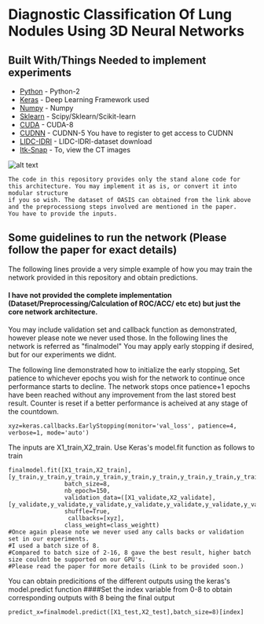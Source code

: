 # Diagnostic Classification Of Lung Nodules Using 3D Neural Networks


## Built With/Things Needed to implement experiments

* [Python](https://www.python.org/downloads/) - Python-2 
* [Keras](http://www.keras.io) - Deep Learning Framework used
* [Numpy](http://www.numpy.org/) - Numpy
* [Sklearn](http://scikit-learn.org/stable/install.html) - Scipy/Sklearn/Scikit-learn
* [CUDA](https://developer.nvidia.com/cuda-80-ga2-download-archive) - CUDA-8
* [CUDNN](https://developer.nvidia.com/rdp/assets/cudnn_library-pdf-5prod) - CUDNN-5 You have to register to get access to CUDNN
* [LIDC-IDRI](https://wiki.cancerimagingarchive.net/display/Public/LIDC-IDRI) - LIDC-IDRI-dataset download
* [Itk-Snap](http://www.itksnap.org/pmwiki/pmwiki.php?n=Downloads.SNAP3) - To, view the CT images 





![alt text](https://github.com/raun1/LIDC_2018_LUNG_CLASSIFICATION/blob/master/images/architecture.PNG)
```
The code in this repository provides only the stand alone code for this architecture. You may implement it as is, or convert it into modular structure
if you so wish. The dataset of OASIS can obtained from the link above and the preprocessiong steps involved are mentioned in the paper. 
You have to provide the inputs.
```
## Some guidelines to run the network (Please follow the paper for exact details)
The following lines provide a very simple example of how you may train the network provided in this repository and obtain predictions.
#### I have not provided the complete implementation (Dataset/Preprocessing/Calculation of ROC/ACC/ etc etc) but just the core network architecture.
You may include validation set and callback function as demonstrated, however 
please note we never used those. In the following lines the network is referred as "finalmodel"
You may apply early stopping if desired, but for our experiments we didnt.

The following line demonstrated how to initialize the early stopping, Set patience to whichever epochs you wish for the network to continue once performance starts to decline. The network stops once patience+1 epochs have been reached without any improvement from the last stored best result. Counter is reset if a better performance is acheived at any stage of the countdown.
```
xyz=keras.callbacks.EarlyStopping(monitor='val_loss', patience=4, verbose=1, mode='auto') 
```

The inputs are X1_train,X2_train. Use Keras's model.fit function as follows to train
```
finalmodel.fit([X1_train,X2_train], [y_train,y_train,y_train,y_train,y_train,y_train,y_train,y_train,y_train],  
                batch_size=8, 
                nb_epoch=150,
                validation_data=([X1_validate,X2_validate],[y_validate,y_validate,y_validate,y_validate,y_validate,y_validate,y_validate,y_validate,y_validate]), 
                shuffle=True,
                 callbacks=[xyz], 
                class_weight=class_weightt)
#Once again please note we never used any calls backs or validation set in our experiments.
#I used a batch size of 8.
#Compared to batch size of 2-16, 8 gave the best result, higher batch size couldnt be supported on our GPU's.
#Please read the paper for more details (Link to be provided soon.)
```
You can obtain predicitions of the different outputs using the keras's model.predict function
####Set the index variable from 0-8 to obtain corresponding outputs with 8 being the final output
```
predict_x=finalmodel.predict([X1_test,X2_test],batch_size=8)[index]
```

